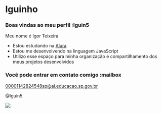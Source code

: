 # Iguinho
### Boas vindas ao meu perfil :Iguin5

Meu nome é Igor Teixeira

- Estou estudando na [Alura](https://www.alura.com.br)
- Estou me desenvolvendo na linguagem JavaScript
- Utilizo esse espaço para minha organização e compartilhamento dos meus projetos desenvolvidos

### Você pode entrar em contato comigo :mailbox

00001142824548sp@al.educacao.sp.gov.br

@Iguin5

![](https://tenor.com/bRPi8.gif)
